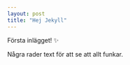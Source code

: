 ```yaml
---
layout: post
title: "Hej Jekyll"
---
```


Första inlägget! ✨

Några rader text för att se att allt funkar.
